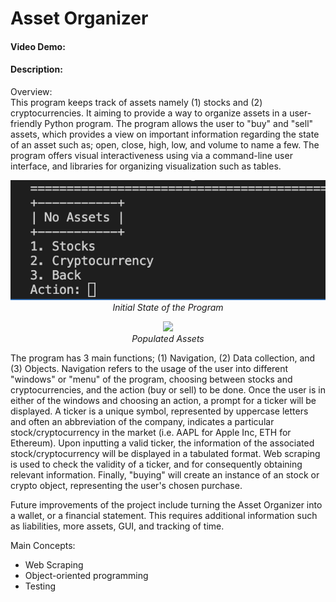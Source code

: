 # Asset Organizer
#### Video Demo:  <URL HERE>
#### Description:
Overview: <br />
This program keeps track of assets namely (1) stocks and (2) cryptocurrencies. It aiming to provide a way to organize assets in a user-friendly Python program. The program allows the user to "buy" and "sell" assets, which provides a view on important information regarding the state of an asset such as; open, close, high, low, and volume to name a few. The program offers visual interactiveness using via a command-line user interface, and libraries for organizing visualization such as tables. 
<p align="center">
  <img src="InitialState.png"><br>
  <em>Initial State of the Program</em>
</p>

<p align="center">
  <img src="Population.png"><br>
  <em>Populated Assets</em>
</p>


The program has 3 main functions; (1) Navigation, (2) Data collection, and (3) Objects. Navigation refers to the usage of the user into different "windows" or "menu" of the program, choosing between stocks and cryptocurrencies, and the action (buy or sell) to be done. Once the user is in either of the windows and choosing an action, a prompt for a ticker will be displayed. A ticker is a unique symbol, represented by uppercase letters and often an abbreviation of the company, indicates a particular stock/cryptocurrency in the market (i.e. AAPL for Apple Inc, ETH for Ethereum). Upon inputting a valid ticker, the information of the associated stock/cryptocurrency will be displayed in a tabulated format. Web scraping is used to check the validity of a ticker, and for consequently obtaining relevant information. Finally, "buying" will create an instance of an stock or crypto object, representing the user's chosen purchase.  

Future improvements of the project include turning the Asset Organizer into a wallet, or a financial statement. This requires additional information such as liabilities, more assets, GUI, and tracking of time. 

Main Concepts:
* Web Scraping
* Object-oriented programming
* Testing
